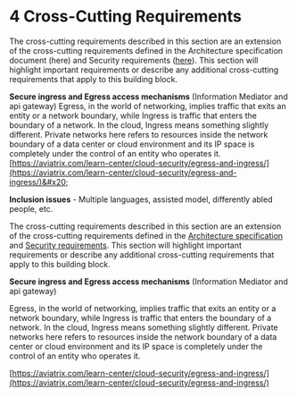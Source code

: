 # 4 Cross-Cutting Requirements

The cross-cutting requirements described in this section are an extension of the cross-cutting requirements defined in the Architecture specification document (here) and Security requirements ([here](https://govstack.gitbook.io/specification/building-blocks/security-requirements)). This section will highlight important requirements or describe any additional cross-cutting requirements that apply to this building block.

**Secure ingress and Egress access mechanisms** (Information Mediator and api gateway) Egress, in the world of networking, implies traffic that exits an entity or a network boundary, while Ingress is traffic that enters the boundary of a network. In the cloud, Ingress means something slightly different. Private networks here refers to resources inside the network boundary of a data center or cloud environment and its IP space is completely under the control of an entity who operates it. [https://aviatrix.com/learn-center/cloud-security/egress-and-ingress/](https://aviatrix.com/learn-center/cloud-security/egress-and-ingress/)&#x20;

**Inclusion issues** - Multiple languages, assisted model, differently abled people, etc.

The cross-cutting requirements described in this section are an extension of the cross-cutting requirements defined in the [Architecture specification](../architecture-and-nonfunctional-requirements/) and [Security requirements](../security-requirements/). This section will highlight important requirements or describe any additional cross-cutting requirements that apply to this building block.

**Secure ingress and Egress access mechanisms** (Information Mediator and api gateway)

Egress, in the world of networking, implies traffic that exits an entity or a network boundary, while Ingress is traffic that enters the boundary of a network. In the cloud, Ingress means something slightly different. Private networks here refers to resources inside the network boundary of a data center or cloud environment and its IP space is completely under the control of an entity who operates it.

[https://aviatrix.com/learn-center/cloud-security/egress-and-ingress/](https://aviatrix.com/learn-center/cloud-security/egress-and-ingress/)
